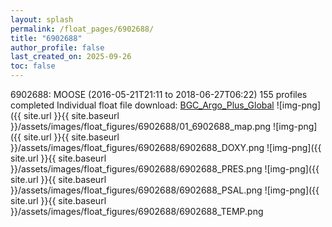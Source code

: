 ```yaml
---
layout: splash
permalink: /float_pages/6902688/
title: "6902688"
author_profile: false
last_created_on: 2025-09-26
toc: false
---
```

 
6902688: MOOSE (2016-05-21T21:11 to 2018-06-27T06:22)
155 profiles completed
Individual float file download: [BGC_Argo_Plus_Global](https://ftp.soest.hawaii.edu/bgc_argo_plus/Individual_Floats/outliers_removed/6902688_Sprof_processed.nc)
![img-png]({{ site.url }}{{ site.baseurl }}/assets/images/float_figures/6902688/01_6902688_map.png
![img-png]({{ site.url }}{{ site.baseurl }}/assets/images/float_figures/6902688/6902688_DOXY.png
![img-png]({{ site.url }}{{ site.baseurl }}/assets/images/float_figures/6902688/6902688_PRES.png
![img-png]({{ site.url }}{{ site.baseurl }}/assets/images/float_figures/6902688/6902688_PSAL.png
![img-png]({{ site.url }}{{ site.baseurl }}/assets/images/float_figures/6902688/6902688_TEMP.png
